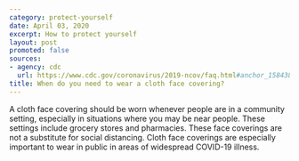 ```yaml
---
category: protect-yourself
date: April 03, 2020
excerpt: How to protect yourself
layout: post
promoted: false
sources:
- agency: cdc
  url: https://www.cdc.gov/coronavirus/2019-ncov/faq.html#anchor_1584386949645
title: When do you need to wear a cloth face covering?
---
```


A cloth face covering should be worn whenever people are in a community setting, especially in situations where you may be near people. These settings include grocery stores and pharmacies. These face coverings are not a substitute for social distancing. Cloth face coverings are especially important to wear in public in areas of widespread COVID-19 illness.